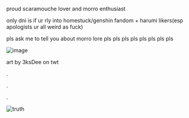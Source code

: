 proud scaramouche lover and morro enthusiast

only dni is if ur rly into homestuck/genshin fandom + harumi likers(esp apologists ur all weird as fuck)

pls ask me to tell you about morro lore pls pls pls pls pls pls pls pls

![image](https://user-images.githubusercontent.com/111026664/232308079-406d4ff2-14da-489f-9e19-7ecc2a866054.png)

art by 3ksDee on twt

.

.

.

![truth](https://user-images.githubusercontent.com/111026664/232308779-214a4e58-ba8a-4205-a89c-abde123aead9.gif)

